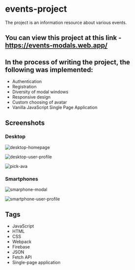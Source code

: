# events-project

The project is an information resource about various events.

## You can view this project at this link - https://events-modals.web.app/

## In the process of writing the project, the following was implemented:
  - Authentication 
  - Registration
  - Diversity of modal windows
  - Responsive design
  - Custom choosing of avatar
  - Vanilla JavaScript Single Page Application
 
 ## Screenshots
 
 ### Desktop
![desktop-homepage](https://user-images.githubusercontent.com/78938313/141806511-64fb799c-cbd8-478b-ad90-2301e1c86009.JPG)

![desktop-user-profile](https://user-images.githubusercontent.com/78938313/141806677-370a4f6a-f155-4c17-a51d-52f9ba18410f.JPG)

![pick-ava](https://user-images.githubusercontent.com/78938313/141806728-aade098f-a10d-453c-bfd7-490cc369f471.JPG)

### Smartphones 

![smarphone-modal](https://user-images.githubusercontent.com/78938313/141806878-c37479cf-49ae-41c2-91a0-7a15e30312de.JPG)

![smartphone-user-profile](https://user-images.githubusercontent.com/78938313/141806883-15547ca0-458f-4520-8327-858128f30d18.JPG)

## Tags 
- JavaScript
- HTML
- CSS
- Webpack
- Firebase
- JSON
- Fetch API
- Single-page application
 
